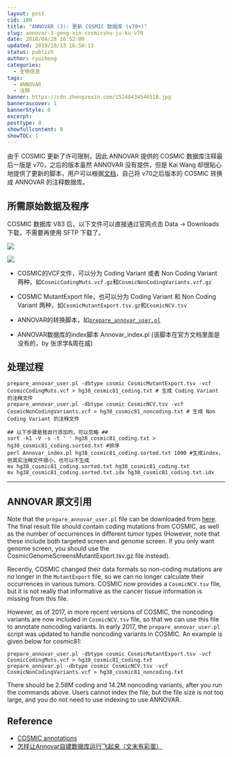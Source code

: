 ```yaml
---
layout: post
cid: 100
title: "ANNOVAR (3): 更新 COSMIC 数据库 (v70+)"
slug: annovar-3-geng-xin-cosmicshu-ju-ku-v70
date: 2018/04/28 16:52:00
updated: 2019/10/13 16:58:13
status: publish
author: ryuzheng
categories: 
  - 生物信息
tags: 
  - ANNOVAR
  - 注释
banner: https://cdn.zhengzexin.com/15248434546518.jpg
bannerascover: 1
bannerStyle: 0
excerpt: 
posttype: 0
showfullcontent: 0
showTOC: 1
---
```



由于 COSMIC 更新了许可限制，因此 ANNOVAR 提供的 COSMIC 数据库注释最后一版是 v70，之后的版本虽然 ANNOVAR 没有提供，但是 Kai Wang 却很贴心地提供了更新的脚本，用户可以根据[文档](http://annovar.openbioinformatics.org/en/latest/user-guide/filter/#cosmic-annotations)，自己将 v70之后版本的 COSMIC 转换成 ANNOVAR 的注释数据库。

## 所需原始数据及程序 ##

COSMIC 数据库 V83 后，以下文件可以直接通过官网点击 Data -> Downloads 下载，不需要再使用 SFTP 下载了。

![][1]

![][2]

- COSMIC的VCF文件，可以分为 Coding Variant 或者 Non Coding Variant 两种，如`CosmicCodingMuts.vcf.gz`和`CosmicNonCodingVariants.vcf.gz`

- COSMIC MutantExport file，也可以分为 Coding Variant 和 Non Coding Variant 两种，如`CosmicMutantExport.tsv.gz`和`CosmicNCV.tsv`

- ANNOVAR的转换脚本，如[`prepare_annovar_user.pl`](http://www.openbioinformatics.org/annovar/download/prepare_annovar_user.pl)

- ANNOVAR数据库的index脚本 Annovar_index.pl (该脚本在官方文档里面是没有的，by 张求学&周在威)

## 处理过程

```shell
prepare_annovar_user.pl -dbtype cosmic CosmicMutantExport.tsv -vcf CosmicCodingMuts.vcf > hg38_cosmic81_coding.txt # 生成 Coding Variant 的注释文件
prepare_annovar_user.pl -dbtype cosmic CosmicNCV.tsv -vcf CosmicNonCodingVariants.vcf > hg38_cosmic81_noncoding.txt # 生成 Non Coding Variant 的注释文件

## 以下步骤是我自行添加的，可以忽略 ##
sort -k1 -V -s -t '	' hg38_cosmic81_coding.txt > hg38_cosmic81_coding.sorted.txt #排序
perl Annovar_index.pl hg38_cosmic81_coding.sorted.txt 1000 #生成index，但其实注释文件很小，也可以不生成
mv hg38_cosmic81_coding.sorted.txt hg38_cosmic81_coding.txt
mv hg38_cosmic81_coding.sorted.txt.idx hg38_cosmic81_coding.txt.idx
```

-----

## ANNOVAR 原文引用

Note that the `prepare_annovar_user.pl` file can be downloaded from [here](http://www.openbioinformatics.org/annovar/download/prepare_annovar_user.pl). The final result file should contain coding mutations from COSMIC, as well as the number of occurrences in different tumor types (However, note that these include both targeted screen and genome screen. If you only want genome screen, you should use the CosmicGenomeScreensMutantExport.tsv.gz file instead).

Recently, COSMIC changed their data formats so non-coding mutations are no longer in the `MutantExport` file, so we can no longer calculate their occurrences in various tumors. COSMIC now provides a `CosmicNCV.tsv` file, but it is not really that informative as the cancer tissue information is missing from this file.

However, as of 2017, in more recent versions of COSMIC, the noncoding variants are now included in `CosmicNCV.tsv` file, so that we can use this file to annotate noncoding variants. In early 2017, the `prepare_annovar_user.pl` script was updated to handle noncoding variants in COSMIC. An example is given below for cosmic81:

```shell
prepare_annovar_user.pl -dbtype cosmic CosmicMutantExport.tsv -vcf CosmicCodingMuts.vcf > hg38_cosmic81_coding.txt
prepare_annovar.pl -dbtype cosmic CosmicNCV.tsv -vcf CosmicNonCodingVariants.vcf > hg38_cosmic81_noncoding.txt
```

There should be 2.58M coding and 14.2M noncoding variants, after you run the commands above. Users cannot index the file, but the file size is not too large, and you do not need to use indexing to use ANNOVAR.

## Reference ##
 - [COSMIC annotations](http://annovar.openbioinformatics.org/en/latest/user-guide/filter/#cosmic-annotations)
 - [怎样让Annovar自建数据库运行飞起来（文末有彩蛋）](https://mp.weixin.qq.com/s?src=3×tamp=1524843103&ver=1&signature=X22z2y*tjX88rVER4Xflg19Z4agK5jB70OsTuCZAEJFVcUpIqu0mlPpGi-M1FBLadGxERxovSKUb0IEmuccKkQd-7SdeOS5PW1r8vmQYvTjmyOUassM-MFs4inokRf7U48VYLIcz-c2ZSmFrJtFjSmUNlM3H8wpO3wr3c1CujFE=)


  [1]: https://cdn.zhengzexin.com/15248434546518.jpg
  [2]: https://cdn.zhengzexin.com/11.34.16.png